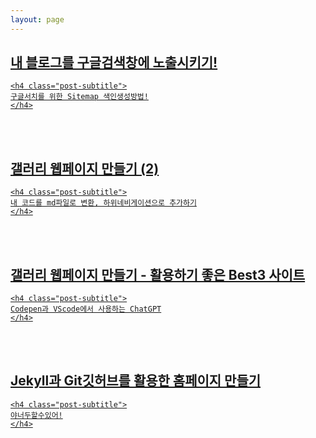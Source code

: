 ```yaml
---
layout: page
---
```


<a href="https://somady2018.github.io/2023-04-30-google/">
<i class="fa-solid fa-quote-left"></i>
  <h2 class="post-title">내 블로그를 구글검색창에 노출시키기!</h2>

    <h4 class="post-subtitle">
    구글서치를 위한 Sitemap 색인생성방법!
    </h4>
<br><br> 
</a>

<a href="https://somady2018.github.io/2023-04-22-gallery/">
<i class="fa-solid fa-quote-left"></i>
  <h2 class="post-title">갤러리 웹페이지 만들기 (2)</h2>

  
    <h4 class="post-subtitle">
    내 코드를 md파일로 변환, 하위네비게이션으로 추가하기
    </h4>
  
</a>
<br><br> 
<a href="https://somady2018.github.io/2023-04-14-slidegallery/">
<i class="fa-solid fa-quote-left"></i>
  <h2 class="post-title">갤러리 웹페이지 만들기 - 활용하기 좋은 Best3 사이트</h2>

  
    <h4 class="post-subtitle">
    Codepen과 VScode에서 사용하는 ChatGPT
    </h4>
  
</a>
<br><br> 
<a href="https://somady2018.github.io/2023-04-06-start/">
<i class="fa-solid fa-quote-left"></i>
  <h2 class="post-title">Jekyll과 Git깃허브를 활용한 홈페이지 만들기</h2>

  
    <h4 class="post-subtitle">
    야너두할수있어!
    </h4>
  
</a>
<br><br> 